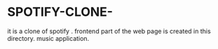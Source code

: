 ﻿# SPOTIFY-CLONE-
it is a clone of spotify .
frontend part of the web page is created in this directory.
music application.
